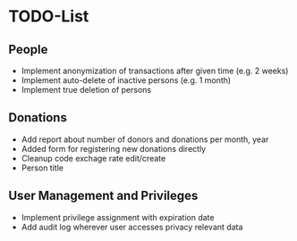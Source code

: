 # TODO-List

## People

* Implement anonymization of transactions after given time (e.g. 2 weeks)
* Implement auto-delete of inactive persons (e.g. 1 month)
* Implement true deletion of persons

## Donations

* Add report about number of donors and donations per month, year
* Added form for registering new donations directly
* Cleanup code exchage rate edit/create
* Person title

## User Management and Privileges

* Implement privilege assignment with expiration date
* Add audit log wherever user accesses privacy relevant data
